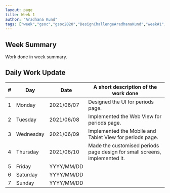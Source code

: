 ```yaml
---
layout: page
title: Week 1
author: "Aradhana Kund"
tags: ["week","gsoc","gsoc2020","DesignChallengeAradhanaKund","week#1","eval#1"]
---
```


## Week Summary

 
Work done in week summary.

## Daily Work Update

|\#|Day|Date|A short description of the work done|  
|---	|---	|---	|---	|  
|1   	| Monday 	|   2021/06/07	| Designed the UI for periods page. |  
|2   	| Tuesday  	|   2021/06/08	| Implemented the Web View for periods page.	|  
|3   	| Wednesday  	|  2021/06/09 	| Implemented the Mobile and Tablet View for periods page. |  
|4   	| Thursday  	|   2021/06/10	| Made the customised periods page design for small screens, implemented it. |  
|5   	| Friday  	|   YYYY/MM/DD	|  |  
|6   	| Saturday  	|   YYYY/MM/DD	| 	|  
|7   	| Sunday  	|   YYYY/MM/DD	|  |  

